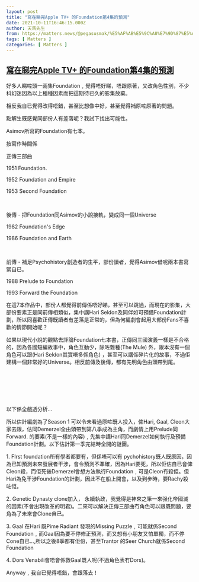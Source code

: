 ```yaml
---
layout: post
title: "寫在睇完Apple TV+ 的Foundation第4集的預測"
date: 2021-10-11T16:46:15.000Z
author: 天馬先生
from: https://matters.news/@pegasusmak/%E5%AF%AB%E5%9C%A8%E7%9D%87%E5%AE%8Capple-tv-%E7%9A%84foundation%E7%AC%AC4%E9%9B%86%E7%9A%84%E9%A0%90%E6%B8%AC-bafyreicbgrbogxn3zms5nnqpcpdfgtoxngwxb5xgototj3v5vkilkwe4fm
tags: [ Matters ]
categories: [ Matters ]
---
```

<!--1633970775000-->
[寫在睇完Apple TV+ 的Foundation第4集的預測](https://matters.news/@pegasusmak/%E5%AF%AB%E5%9C%A8%E7%9D%87%E5%AE%8Capple-tv-%E7%9A%84foundation%E7%AC%AC4%E9%9B%86%E7%9A%84%E9%A0%90%E6%B8%AC-bafyreicbgrbogxn3zms5nnqpcpdfgtoxngwxb5xgototj3v5vkilkwe4fm)
------

<div>
<p>好多人睇咗頭一兩集Foundation﹐覺得唔好睇，唔跟原著，又改角色性別，不少科幻迷因為以上種種因素而把這期待已久的影集放棄。</p><p>相反我自已覺得改得唔錯，甚至比想像中好，甚至覺得補原咗原著的問題。</p><p>點解生既感覺同部份人有差落呢？我試下找出可能性。</p><p>Asimov所寫的Foundation有七本。</p><p>按寫作時間係</p><p>正傳三部曲</p><p>1951  Foundation. </p><p>1952 Foundation and Empire</p><p>1953 Second Foundation </p><p><br></p><p>後傳 - 把Foundation同Asimov的小說接軌，變成同一個Universe</p><p>1982 Foundation's Edge</p><p>1986 Foundation and Earth</p><p><br></p><p>前傳 - 補足Psychohistory創造者的生平，部份讀者，覺得Asimov借呢兩本書寫緊自已。</p><p>1988 Prelude to Foundation</p><p>1993 Forward the Foundation</p><p>在這7本作品中，部份人都覺得前傳係唔好睇，甚至可以跳過，而現在的影集，大部份要素正是同前傳相類似，集中講Hari Seldon及同伴如可預備Foundation計劃，所以同喜歡正傳既讀者有差落是正常的，但為何編劇會起用大部份Fans不喜歡的情節開始呢？</p><p>如果以現代小說的觀點去評論Foundation七本書，正傳同三國演義一樣是不合格的，因為各國短編故事中，角色互動少，除咗雜種(The Mule) 外，跟本沒有一個角色可以跟(Hari Seldon其實唔多係角色) ，甚至可以講係碎片化的故事，不過佢建構一個非常好的Universe。相反前傳及後傳，都有先明角色由頭帶到尾。</p><p><br></p><p><br></p><p><br></p><p>以下係全戲透分析…</p><p>所以估計編劇為了Season 1 可以令未看過原咗既人投入，俾Hari,  Gaal,  Cleon大家去跟，估同Demerzel全由頭帶到第八季成為主角，而劇情上用Prelude同Forward. 的要素(不是一樣的內容)﹐先集中講Hari同Demerzel如何執行及預備 Foundation計劃。以下估計第一季完結時全開的謎團。</p><p>1. FIrst foundation所有學者都要有，但係唔可以有 pychohistory既人既原因，因為已知預測未來發展者干涉，會令預測不準確，因為Hari要死，所以佢估自已會俾Cleon殺，而佢死後Demerzel會想方法執行Foundation﹐可是Cleon冇殺佢。但Hari為免干涉Foundation的計劃，因此不在船上開會，以及到步時，要Rachy殺咗佢。</p><p>2. Genetic Dynasty clone加入， 永續執政，我覺得是神來之筆一來强化帝國滅的因素(不會出現改革的明君)。二來可以解決正傳三部曲冇角色可以跟既問題，要角為了未來會Clone自已。</p><p>3. Gaal 在Hari 既Pime Radiant 發現的Missing Puzzle﹐可能就係Second Foundation﹐而Gaal因為要不停修正預測，而又想有小朋友又怕單獨，而不停Cone自已…,所以之後8季都有佢份，甚至Trantor 的Seer Church就係Second Foundation</p><p>4. Dors Venabili會唔會係救Gaal既人呢(不過角色表冇Dors)。</p><p>Anyway﹐我自已覺得唔錯，會跟落去！</p>
</div>
